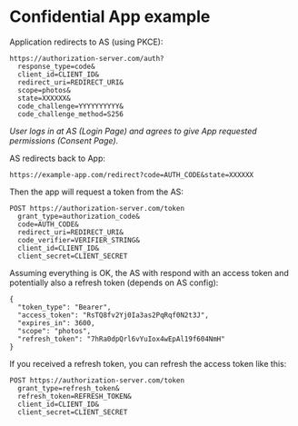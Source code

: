 # Confidential App example

Application redirects to AS (using PKCE):

```
https://authorization-server.com/auth?
  response_type=code&
  client_id=CLIENT_ID&
  redirect_uri=REDIRECT_URI&
  scope=photos&
  state=XXXXXX&
  code_challenge=YYYYYYYYYY&
  code_challenge_method=S256
```

*User logs in at AS (Login Page) and agrees to give App requested permissions (Consent Page).*

AS redirects back to App:

```
https://example-app.com/redirect?code=AUTH_CODE&state=XXXXXX
```

Then the app will request a token from the AS:

```
POST https://authorization-server.com/token
  grant_type=authorization_code&
  code=AUTH_CODE&
  redirect_uri=REDIRECT_URI&
  code_verifier=VERIFIER_STRING&
  client_id=CLIENT_ID&
  client_secret=CLIENT_SECRET
```

Assuming everything is OK, the AS with respond with an access token and potentially also a refresh token (depends on AS config):

```
{
  "token_type": "Bearer",
  "access_token": "RsTQ8fv2Yj0Ia3as2PqRqf0N2t3J",
  "expires_in": 3600,
  "scope": "photos",
  "refresh_token": "7hRa0dpQrl6vYuIox4wEpAl19f604NmH"
}
```

If you received a refresh token, you can refresh the access token like this:

```
POST https://authorization-server.com/token
  grant_type=refresh_token&
  refresh_token=REFRESH_TOKEN&
  client_id=CLIENT_ID&
  client_secret=CLIENT_SECRET
```
